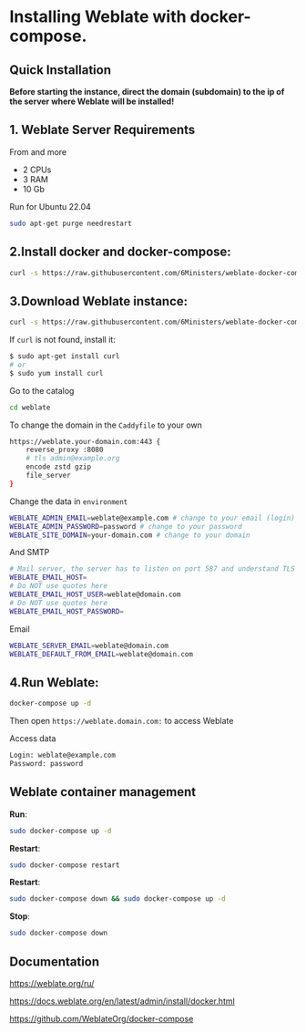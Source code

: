 # Installing Weblate with docker-compose.

## Quick Installation

**Before starting the instance, direct the domain (subdomain) to the ip of the server where Weblate will be installed!**

## 1. Weblate Server Requirements
From and more
- 2 CPUs
- 3 RAM 
- 10 Gb 

Run for Ubuntu 22.04

``` bash
sudo apt-get purge needrestart
```

## 2.Install docker and docker-compose:

``` bash
curl -s https://raw.githubusercontent.com/6Ministers/weblate-docker-compose-for-application-translations/master/setup.sh | sudo bash -s
```

## 3.Download Weblate instance:


``` bash
curl -s https://raw.githubusercontent.com/6Ministers/weblate-docker-compose-for-application-translations/master/download.sh | sudo bash -s weblate
```

If `curl` is not found, install it:

``` bash
$ sudo apt-get install curl
# or
$ sudo yum install curl
```

Go to the catalog

``` bash
cd weblate
```

To change the domain in the `Caddyfile` to your own

``` bash
https://weblate.your-domain.com:443 {
    reverse_proxy :8080
	# tls admin@example.org
    encode zstd gzip
    file_server
}
```

Change the data in `environment`

``` bash
WEBLATE_ADMIN_EMAIL=weblate@example.com # change to your email (login)
WEBLATE_ADMIN_PASSWORD=password # change to your password
WEBLATE_SITE_DOMAIN=your-domain.com # change to your domain
```
And SMTP
``` bash
# Mail server, the server has to listen on port 587 and understand TLS
WEBLATE_EMAIL_HOST=
# Do NOT use quotes here
WEBLATE_EMAIL_HOST_USER=weblate@domain.com
# Do NOT use quotes here
WEBLATE_EMAIL_HOST_PASSWORD=
```
Email
``` bash
WEBLATE_SERVER_EMAIL=weblate@domain.com
WEBLATE_DEFAULT_FROM_EMAIL=weblate@domain.com
```

## 4.Run Weblate:

``` bash
docker-compose up -d
```

Then open `https://weblate.domain.com:` to access Weblate


Access data

``` bash
Login: weblate@example.com
Password: password
```


## Weblate container management

**Run**:

``` bash
sudo docker-compose up -d
```

**Restart**:

``` bash
sudo docker-compose restart
```

**Restart**:

``` bash
sudo docker-compose down && sudo docker-compose up -d
```

**Stop**:

``` bash
sudo docker-compose down
```

## Documentation
https://weblate.org/ru/

https://docs.weblate.org/en/latest/admin/install/docker.html

https://github.com/WeblateOrg/docker-compose


